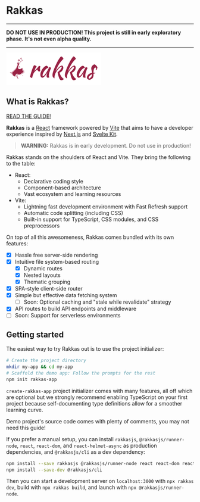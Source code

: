 # Rakkas

---

**DO NOT USE IN PRODUCTION! This project is still in early exploratory phase. It's not even alpha quality.**

---

![](shared-assets/logo.png)

## What is Rakkas?

[READ THE GUIDE!](https://rakkasjs.org)

**Rakkas** is a [React](https://reactjs.org) framework powered by [Vite](https://vitejs.dev) that aims to have a developer experience inspired by [Next.js](https://nextjs.org) and [Svelte Kit](https://kit.svelte.dev).

> **WARNING:** Rakkas is in early development. Do not use in production!

Rakkas stands on the shoulders of React and Vite. They bring the following to the table:

- React:
  - Declarative coding style
  - Component-based architecture
  - Vast ecosystem and learning resources
- Vite:
  - Lightning fast development environment with Fast Refresh support
  - Automatic code splitting (including CSS)
  - Built-in support for TypeScript, CSS modules, and CSS preprocessors

On top of all this awesomeness, Rakkas comes bundled with its own features:

- [x] Hassle free server-side rendering
- [x] Intuitive file system-based routing
  - [x] Dynamic routes
  - [x] Nested layouts
  - [x] Thematic grouping
- [x] SPA-style client-side router
- [x] Simple but effective data fetching system
  - [ ] Soon: Optional caching and "stale while revalidate" strategy
- [x] API routes to build API endpoints and middleware
- [ ] Soon: Support for serverless environments

## Getting started

The easiest way to try Rakkas out is to use the project initializer:

```sh
# Create the project directory
mkdir my-app && cd my-app
# Scaffold the demo app: Follow the prompts for the rest
npm init rakkas-app
```

`create-rakkas-app` project initializer comes with many features, all off which are optional but we strongly recommend enabling TypeScript on your first project because self-documenting type definitions allow for a smoother learning curve.

Demo project's source code comes with plenty of comments, you may not need this guide!

If you prefer a manual setup, you can install `rakkasjs`, `@rakkasjs/runner-node`, `react`, `react-dom`, and `react-helmet-async` as production dependencies, and `@rakkasjs/cli` as a dev dependency:
```sh
npm install --save rakkasjs @rakkasjs/runner-node react react-dom react-helmet-async
npm install --save-dev @rakkasjs/cli
```
Then you can start a development server on `localhost:3000` with `npx rakkas dev`, build with `npx rakkas build`, and launch with `npx @rakkasjs/runner-node`.
